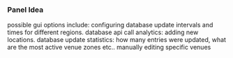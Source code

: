 ### Panel Idea ###
possible gui options include:
configuring database update intervals and times for different regions.
database api call analytics:
adding new locations.
database update statistics: 
how many entries were updated, what are the most active venue zones etc..
manually editing specific venues
